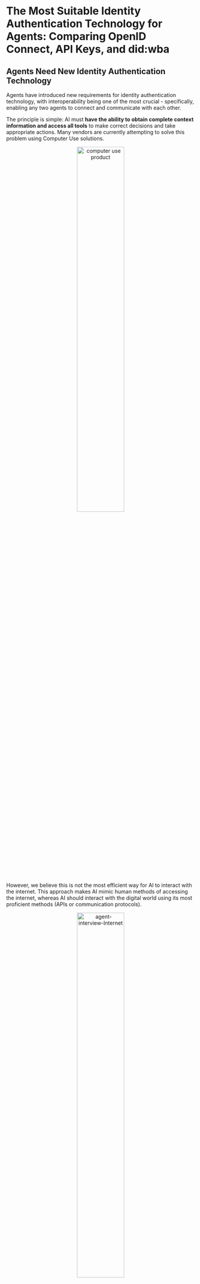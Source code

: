 # The Most Suitable Identity Authentication Technology for Agents: Comparing OpenID Connect, API Keys, and did:wba

## Agents Need New Identity Authentication Technology

Agents have introduced new requirements for identity authentication technology, with interoperability being one of the most crucial - specifically, enabling any two agents to connect and communicate with each other.

The principle is simple: AI must **have the ability to obtain complete context information and access all tools** to make correct decisions and take appropriate actions. Many vendors are currently attempting to solve this problem using Computer Use solutions.

<p align="center">
  <img src="/blogs/images/computer-use-product.png" width="50%" alt="computer use product"/>
</p>

However, we believe this is not the most efficient way for AI to interact with the internet. This approach makes AI mimic human methods of accessing the internet, whereas AI should interact with the digital world using its most proficient methods (APIs or communication protocols).

<p align="center">
  <img src="/blogs/images/agent-interview-Internet.png" width="50%" alt="agent-interview-Internet"/>
</p>

This raises an interoperability question: when agents use APIs or protocols to interact with the internet or other agents, how should identity verification be performed? Particularly, how can cross-platform identity verification be implemented to enable connections between any agents?

## Current Mainstream Cross-Platform Identity Authentication Technologies

Our identity accounts on the internet are often not cross-platform compatible. For example, your WeChat account cannot be recognized in the DingTalk system, and vice versa.

However, there are many cross-platform identity authentication technologies on the internet today, such as the common SSO (Single Sign-On), where you can use your Google account to log into many websites. There are also API keys, like the key OpenAI provides you to access their API. Let's briefly introduce these two technologies and examine whether they are suitable for agent identity authentication.

### OpenID Connect (OIDC)

OpenID Connect (OIDC) is an authentication protocol built on OAuth 2.0 that allows client applications to verify user identity and obtain basic user information (such as name, email). OIDC adds a standardized identity layer on top of OAuth 2.0, making it more suitable for login and single sign-on (SSO) scenarios.

[OpenID Connect Official Specification](https://openid.net/specs/openid-connect-core-1_0.html)

Let's use logging into a third-party website with a Google account as an example to explain the OIDC process. [Google OIDC Official Documentation](https://developers.google.com/identity/protocols/oauth2/openid-connect).

<p align="center">
  <img src="/blogs/images/openid-connect-fllow.png" width="50%" alt="openid-connect-fllow"/>
</p>

Using a Google account to log into third-party websites involves two parts, the preliminary process and the OAuth 2.0 process:
- Preliminary Process
  - Register a Google platform account
  - Create a project/application
  - Configure the project/application, including redirect URIs
  - Obtain OAuth 2.0 client ID and client secret
- OAuth 2.0 Process (using authorization code flow as an example)
  - Obtain authorization code
  - Use authorization code to get access token and ID token, which contains user information
  - Use access token and ID token to access detailed user information (optional). In the OpenID Connect process, detailed user information can be considered a protected resource.

Advantages of OpenID Connect:
- Simplifies user authentication process
- Widely used with well-established infrastructure
- High security

From the perspective of agent interoperability, OpenID Connect has several limitations:
- OpenID Connect essentially allows third-party applications to use an identity server (like Google) for user authentication. Two third-party applications cannot use the identity server to authenticate between themselves.
- OpenID Connect is a centralized solution requiring users to register with the identity server, making the preliminary process complex.
- The interaction process is complex, requiring multiple exchanges.

### API Keys

API Keys are simple credentials used to authenticate applications or users accessing Application Programming Interfaces (APIs). They are string-based identity identifiers, typically composed of randomly generated letters and numbers, functioning similarly to passwords. They can be used for authentication, access control, usage monitoring, and other scenarios.

<p align="center">
  <img src="/blogs/images/api-keys-flow.png" width="50%" alt="api-keys-flow"/>
</p>

The process of using API Keys for user authentication:
- Preliminary Process
  - Register an account on the platform
  - Obtain API Keys
- API Keys Authentication Process
  - Add API keys in the request header of secure protocols like HTTPS
  - Server validates the client's API keys

Advantages of API keys:
- Simple, easy to implement, minimal interaction
- Supports cross-platform authentication; two applications can verify identity with each other's API keys
- Widely used in API services, such as OpenAI and domestic model APIs, most using API keys for authentication

From the perspective of agent interoperability, API keys have several limitations:
- Lower security. Many MCP servers using API keys for authentication often require users to write API keys in configuration files, risking exposure.

<p align="center">
  <img src="/blogs/images/mcp-server-api-key-example.png" width="50%" alt="mcp-server-api-key-example"/>
</p>

- Still requires preliminary processes, including user registration and login.

## W3C DID-Based Authentication Technology: did:wba

### What is W3C DID

W3C DID (Decentralized Identifier) is a new decentralized identifier standard designed to address the dependencies of traditional centralized identity management systems. It became a recommended standard in 2022. Specification: [https://www.w3.org/TR/did-core/](https://www.w3.org/TR/did-core/)

Many applications are currently using the W3C DID specification, with a notable example being the recently popular Bluesky, a decentralized Twitter-like application.

### What is did:wba

did:wba is a DID method specification defined by [AgentNetworkProtocol (ANP)](https://github.com/agent-network-protocol/AgentNetworkProtocol). It implements decentralized authentication based on web infrastructure, specifically designed for authentication between agents. Specification: [did:wba Method Specification](https://github.com/agent-network-protocol/AgentNetworkProtocol/blob/main/03-did%3Awba%20Method%20Design%20Specification.md).

did:wba is very similar to email in functionality: different platforms have their own accounts, but can easily authenticate and communicate between different platforms. Both are based on web infrastructure, supporting large-scale users while achieving decentralization.

Suppose Agent A wants to subscribe to and call Agent B's services, the authentication and request process is as follows:

<p align="center">
  <img src="/blogs/images/did-wba-flow.png" width="75%" alt="did:wba-flow"/>
</p>

- Preliminary Process
  - Agent A wants to subscribe to Agent B's service, first calls Agent B's service subscription interface with Agent A's DID and signature, letting B know the subscription is from Agent A. Using API subscription, it can remove the complex registration, login, and configuration processes, reducing the connection cost between two agents.
- Authentication Process
  - Agent A includes its DID and signature in the HTTP header in the first HTTP request.
  - When Agent B receives the HTTP request, it extracts A's DID and signature from the HTTP header, then retrieves A's DID document from A's DID server using A's DID.
  - After obtaining A's DID document, Agent B verifies A's signature using the public key in A's DID document.
  - After verification, Agent B processes A's business request, returning business data along with an access token.
  - Agent A carries the access token in subsequent requests, and Agent B authenticates A by verifying the access token.

Advantages of did:wba authentication:
- High security
- Effectively utilizes web infrastructure, supporting large-scale users with strong implementability
- Decentralized design enabling authentication between any two agents or applications
- Simple preliminary process, no manual user registration or login configuration required
- Simple authentication process without increasing interaction frequency

Of course, did:wba has some limitations, the main one being that as a specification released in 2022, its infrastructure is not yet fully developed and its application scope is relatively limited. However, we can see star cases like Bluesky emerging.

## Comparison: did:wba vs OpenID Connect / API Keys

From the perspective of agent authentication, comparing did:wba with OpenID Connect and API keys:
- Security: did:wba and OpenID Connect have equivalent security levels, both higher than API keys.
- Complexity: OpenID Connect has the highest complexity, API keys the lowest, with did:wba in between.
- Interaction frequency: did:wba and API keys require minimal interaction, OpenID Connect requires the most.
- Preliminary process: did:wba can operate without manual user intervention, while OpenID Connect and API keys require manual user handling.
- Decentralization: did:wba and API keys can enable communication between any agents or applications. OpenID Connect cannot.
- Application scope: OpenID Connect and API keys are widely applied, while did:wba is a newer specification with limited application scope.

Overall comparison:
| Comparison Item | did:wba | OpenID Connect | API keys |
|:-------|:--------|:---------------|:---------|
| Security | High | High | Medium |
| Complexity | Medium | High | Low |
| Interaction Frequency | Low | High | Low |
| Preliminary Process | Simple, no manual work | Complex, requires manual work | Medium, requires manual work |
| Decentralization | Yes | No | Yes |
| Application Scope | Limited | Wide | Wide |

From the above comparison, we can see that did:wba not only supports interconnection between all agents but also possesses the security of OpenID Connect and the simplicity of API keys, while supporting large-scale user adoption. Overall, did:wba is the most suitable solution for authentication between agents.

Of course, OpenID Connect and API keys still have their roles. For instance, when agents interface with existing internet systems, they may still need to use OpenID Connect and API keys.

## Copyright Notice
Copyright (c) 2024 GaoWei Chang  
This file is released under the [MIT License](./LICENSE). You are free to use and modify it, but you must retain this copyright notice.
